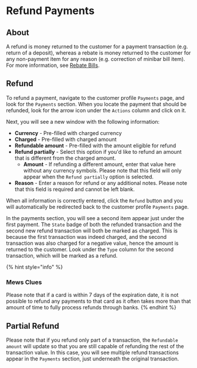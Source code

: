 # Refund Payments

## About

A refund is money returned to the customer for a payment transaction \(e.g. return of a deposit\), whereas a rebate is money returned to the customer for any non-payment item for any reason \(e.g. correction of minibar bill item\). For more information, see [Rebate Bills](https://mews-systems.gitbook.io/guide/commander/profiles/customer-profile/billing/rebate-bills).

## Refund

To refund a payment, navigate to the customer profile `Payments` page, and look for the `Payments` section. When you locate the payment that should be refunded, look for the arrow icon under the `Actions` column and click on it.

Next, you will see a new window with the following information:

* **Currency** - Pre-filled with charged currency
* **Charged** - Pre-filled with charged amount
* **Refundable amount** - Pre-filled with the amount eligible for refund
* **Refund partially** - Select this option if you'd like to refund an amount that is different from the charged amount. 
  * **Amount** - If refunding a different amount, enter that value here without any currency symbols. Please note that this field will only appear when the `Refund partially` option is selected. 
* **Reason** - Enter a reason for refund or any additional notes. Please note that this field is required and cannot be left blank.

When all information is correctly entered, click the `Refund` button and you will automatically be redirected back to the customer profile `Payments` page.

In the payments section, you will see a second item appear just under the first payment. The `State` badge of both the refunded transaction and the second new refund transaction will both be marked as charged. This is because the first transaction was indeed charged, and the second transaction was also charged for a negative value, hence the amount is returned to the customer. Look under the `Type` column for the second transaction, which will be marked as a refund.

{% hint style="info" %}
### Mews Clues

Please note that if a card is within 7 days of the expiration date, it is not possible to refund any payments to that card as it often takes more than that amount of time to fully process refunds through banks.
{% endhint %}

## Partial Refund

Please note that if you refund only part of a transaction, the `Refundable amount` will update so that you are still capable of refunding the rest of the transaction value. In this case, you will see multiple refund transactions appear in the `Payments` section, just underneath the original transaction.

